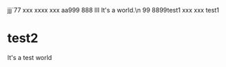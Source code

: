 
jjj`77
xxx
xxxx
xxx
aa999
888
III
It's a world.\n
99
8899test1
xxx
xxx
 test1
# test2
It's a test world
